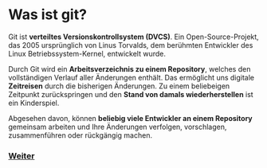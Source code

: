 # Was ist git?

Git ist **verteiltes Versionskontrollsystem (DVCS)**. Ein Open-Source-Projekt, das 2005 ursprünglich von Linus Torvalds, dem berühmten Entwickler des Linux Betriebssystem-Kernel, entwickelt wurde. 

Durch Git wird ein **Arbeitsverzeichnis zu einem Repository**, welches den vollständigen Verlauf aller Änderungen enthält. Das ermöglicht uns digitale **Zeitreisen** durch die bisherigen Änderungen. Zu einem beliebeigen Zeitpunkt zurückspringen und den **Stand von damals wiederherstellen** ist ein Kinderspiel.

Abgesehen davon, können **beliebig viele Entwickler an einem Repository** gemeinsam arbeiten und Ihre Änderungen verfolgen, vorschlagen, zusammenführen oder rückgängig machen.

### [Weiter](dvcs.md)
